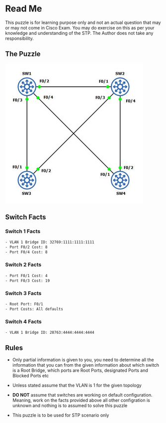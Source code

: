 # Read Me
This puzzle is for learning purpose only and not an actual question that may or may not come in Cisco Exam. You may do exercise on this as per your knowledge and understanding of the STP. The Author does not take any responsibility.

## The Puzzle

![STP-Puzzle](stp.jpg)

## Switch Facts 

### Switch 1 Facts

```
- VLAN 1 Bridge ID: 32769:1111:1111:1111
- Port F0/2 Cost: 8
- Port F0/4 Cost: 8
```

### Switch 2 Facts 

```
- Port F0/1 Cost: 4
- Port F0/3 Cost: 19
```

### Switch 3 Facts 

```
- Root Port: F0/1
- Port Costs: All defaults
```

### Switch 4 Facts 

```
- VLAN 1 Bridge ID: 28763:4444:4444:4444
```

## Rules

- Only partial information is given to you, you need to determine all the information that you can from the given information about which switch is a Root Bridge, which ports are Root Ports, designated Ports and Blocked Ports etc 

- Unless stated assume that the VLAN is 1 for the given topology 

- <b>DO NOT</b> assume that switches are working on default configuration. Meaning, work on the facts provided above all other configration is unknown and nothing is to assumed to solve this puzzle

- This puzzle is to be used for STP scenario only
